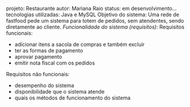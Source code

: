 projeto: Restaurante
autor: Mariana Raio
status: em desenvolvimento...
tecnologias utilizadas: Java e MySQL
Objetivo do sistema: Uma rede de fastfood pede um sistema para totem de pedidos, sem atendentes, sendo diretamente ao cliente.
*Funcionalidade do sistema (requisitos):* 
Requisitos funcionais: 
- adicionar itens a sacola de compras e também 
excluir
- ter as formas de pagamento
- aprovar pagamento
- emitir nota fiscal com os pedidos 

Requisitos não funcionais: 
- desempenho do sistema
- disponibilidade que o sistema atende
- quais os métodos de funcionamento do sistema 

